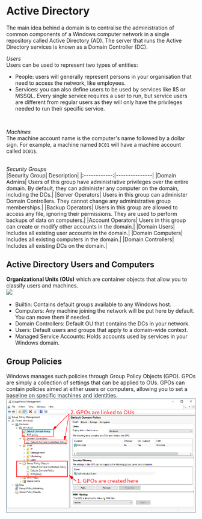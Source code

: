 # Active Directory

The main idea behind a domain is to centralise the administration of common components of a Windows computer network in a single repository called Active Directory (AD). The server that runs the Active Directory services is known as a Domain Controller (DC).
<br>

*Users*  
Users can be used to represent two types of entities:
- People: users will generally represent persons in your organisation that need to access the network, like employees.
- Services: you can also define users to be used by services like IIS or MSSQL. Every single service requires a user to run, but service users are different from regular users as they will only have the privileges needed to run their specific service.  
<br>

*Machines*  
The machine account name is the computer's name followed by a dollar sign. For example, a machine named `DC01` will have a machine account called `DC01$`.  
<br>

*Security Groups*    
|Security Group|	Description|
|:------------:|---------------|
|Domain Admins|	Users of this group have administrative privileges over the entire domain. By default, they can administer any computer on the domain, including the DCs.|
|Server Operators|	Users in this group can administer Domain Controllers. They cannot change any administrative group memberships.|
|Backup Operators|	Users in this group are allowed to access any file, ignoring their permissions. They are used to perform backups of data on computers.|
|Account Operators|	Users in this group can create or modify other accounts in the domain.|
|Domain Users|	Includes all existing user accounts in the domain.|
|Domain Computers|	Includes all existing computers in the domain.|
|Domain Controllers|	Includes all existing DCs on the domain.|

## Active Directory Users and Computers
**Organizational Units (OUs)** which are container objects that allow you to classify users and machines.  
<img src="https://discord.com/channels/999068403555897515/1074800453289783357/1074800917557293066" width="600">  

- Builtin: Contains default groups available to any Windows host.
- Computers: Any machine joining the network will be put here by default. You can move them if needed.
- Domain Controllers: Default OU that contains the DCs in your network.
- Users: Default users and groups that apply to a domain-wide context.
- Managed Service Accounts: Holds accounts used by services in your Windows domain.

## Group Policies
Windows manages such policies through Group Policy Objects (GPO). GPOs are simply a collection of settings that can be applied to OUs. GPOs can contain policies aimed at either users or computers, allowing you to set a baseline on specific machines and identities.  
<img src="https://github.com/nkn-ctrl/pushtest/blob/main/AD_GPOs.png" width="600">  

